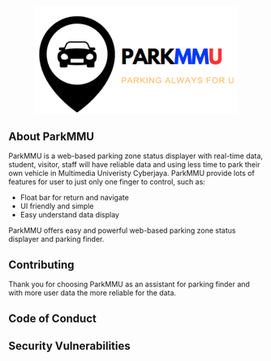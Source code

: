 <p align="center"><a href="" target="_blank"><img src="\public\images\(1)LOGO.png" width="400" alt="ParkMMU Logo"></a></p>

<p align="center">

## About ParkMMU

ParkMMU is a web-based parking zone status displayer with real-time data, student, visitor, staff will have reliable data and using less time to park their own vehicle in Multimedia Univeristy Cyberjaya. ParkMMU provide lots of features for user to just only one finger to control, such as:

- Float bar for return and navigate
- UI friendly and simple
- Easy understand data display

ParkMMU offers easy and powerful web-based parking zone status displayer and parking finder.

## Contributing

Thank you for choosing ParkMMU as an assistant for parking finder and with more user data the more reliable for the data.

## Code of Conduct


## Security Vulnerabilities


